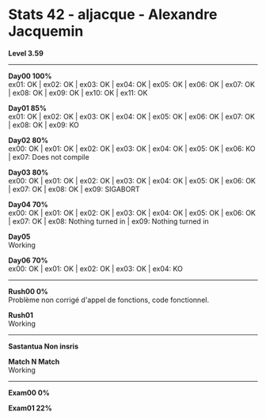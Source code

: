 # Stats 42 - aljacque - Alexandre Jacquemin

**Level 3.59**

----

**Day00 100%**  
ex01: OK | ex02: OK | ex03: OK | ex04: OK | ex05: OK | ex06: OK | ex07: OK | ex08: OK | ex09: OK | ex10: OK | ex11: OK

**Day01 85%**  
ex01: OK | ex02: OK | ex03: OK | ex04: OK | ex05: OK | ex06: OK | ex07: OK | ex08: OK | ex09: KO

**Day02 80%**  
ex00: OK | ex01: OK | ex02: OK | ex03: OK | ex04: OK | ex05: OK | ex06: KO | ex07: Does not compile

**Day03 80%**  
ex00: OK | ex01: OK | ex02: OK | ex03: OK | ex04: OK | ex05: OK | ex06: OK | ex07: OK | ex08: OK | ex09: SIGABORT

**Day04 70%**  
ex00: OK | ex01: OK | ex02: OK | ex03: OK | ex04: OK | ex05: OK | ex06: OK | ex07: OK | ex08: Nothing turned in | ex09: Nothing turned in

**Day05**  
Working

**Day06 70%**  
ex00: OK | ex01: OK | ex02: OK | ex03: OK | ex04: KO

----

**Rush00 0%**  
Problème non corrigé d'appel de fonctions, code fonctionnel.

**Rush01**  
Working

----

**Sastantua Non insris**

**Match N Match**  
Working

----

**Exam00 0%**

**Exam01 22%**
